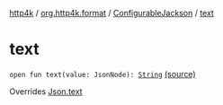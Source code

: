 [http4k](../../index.md) / [org.http4k.format](../index.md) / [ConfigurableJackson](index.md) / [text](./text.md)

# text

`open fun text(value: JsonNode): `[`String`](https://kotlinlang.org/api/latest/jvm/stdlib/kotlin/-string/index.html) [(source)](https://github.com/http4k/http4k/blob/master/http4k-format-jackson/src/main/kotlin/org/http4k/format/Jackson.kt#L77)

Overrides [Json.text](../-json/text.md)

